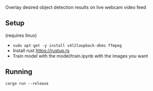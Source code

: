 Overlay desired object detection results on live webcam video feed

## Setup

(requires linux)

* `sudo apt-get -y install v4l2loopback-dkms ffmpeg`
* Install rust https://rustup.rs
* Train model with the model/train.ipynb with the images you want

## Running

    cargo run --release


